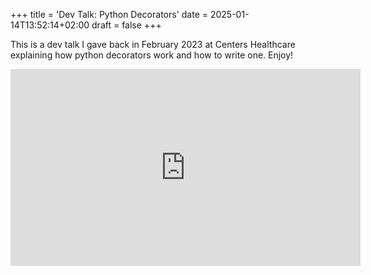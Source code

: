 +++
title = 'Dev Talk: Python Decorators'
date = 2025-01-14T13:52:14+02:00
draft = false
+++

This is a dev talk I gave back in February 2023 at Centers Healthcare explaining how python decorators work and how to write one. Enjoy!

<iframe width="560" height="315" src="https://www.youtube.com/embed/Rm_t21RUHqM?si=9-eHJdhkItBvsq4Y" title="YouTube video player" frameborder="0" allow="accelerometer; autoplay; clipboard-write; encrypted-media; gyroscope; picture-in-picture; web-share" referrerpolicy="strict-origin-when-cross-origin" allowfullscreen></iframe>

